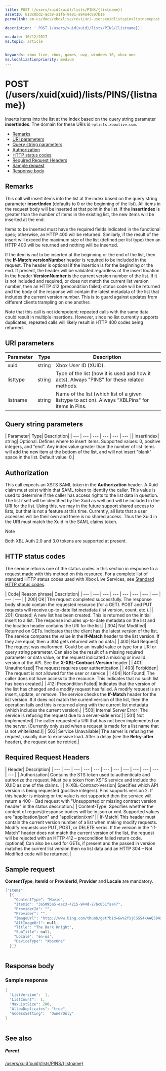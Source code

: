 ```yaml
---
title: POST (/users/xuid(xuid)/lists/PINS/{listname})
assetID: 813c0bd2-aca9-a1f6-9e81-a84a4c897b1e
permalink: en-us/docs/xboxlive/rest/uri-usersxuidlistspinslistnamepost.html

description: ' POST (/users/xuid(xuid)/lists/PINS/{listname})'

ms.date: 10/12/2017
ms.topic: article


keywords: xbox live, xbox, games, uwp, windows 10, xbox one
ms.localizationpriority: medium
---
```



# POST (/users/xuid(xuid)/lists/PINS/{listname})
Inserts items into the list at the index based on the query string parameter **insertIndex**. 
The domain for these URIs is `eplists.xboxlive.com`.
 
  * [Remarks](#ID4EY)
  * [URI parameters](#ID4ETB)
  * [Query string parameters](#ID4E5B)
  * [Authorization](#ID4EZC)
  * [HTTP status codes](#ID4EGD)
  * [Required Request Headers](#ID4EEAAC)
  * [Sample request](#ID4E1BAC)
  * [Response body](#ID4EPCAC)
 
<a id="ID4EY"></a>

 
## Remarks
 
This call will insert items into the list at the index based on the query string parameter **insertIndex** (defaults to 0 or the beginning of the list). All items in the request body will be inserted at that point in the list. If the **insertIndex** is greater than the number of items in the existing list, the new items will be inserted at the end.
 
Items to be inserted must have the required fields indicated in the functional spec; otherwise, an HTTP 400 will be returned. Similarly, if the result of the insert will exceed the maximum size of the list (defined per list type) then an HTTP 400 will be returned and nothing will be inserted.
 
If the item is *not* to be inserted at the beginning or the end of the list, then the **If-Match:versionNumber** header is required to be included in the request. The header is optional if the insertion is for the beginning or the end. If present, the header will be validated regardless of the insert location. In the header **VersionNumber** is the current version number of the list. If it is not included and required, or does not match the current list version number, then an HTTP 412 (precondition failed) status code will be returned and the body of the response will contain the latest metadata of the list that includes the current version number. This is to guard against updates from different clients trampling on one another.
 
Note that this call is not idempotent; repeated calls with the same data could result in multiple insertions. However, since no list currently supports duplicates, repeated calls will likely result in HTTP 400 codes being returned.
  
<a id="ID4ETB"></a>

 
## URI parameters
 
| Parameter| Type| Description| 
| --- | --- | --- | 
| xuid| string| Xbox User ID (XUID).| 
| listtype| string| Type of the list (how it is used and how it acts). Always "PINS" for these related methods.| 
| listname| string| Name of the list (which list of a given listtype to act on). Always "XBLPins" for items in Pins.| 
  
<a id="ID4E5B"></a>

 
## Query string parameters
 
| Parameter| Type| Description| 
| --- | --- | --- | --- | --- | --- | 
| insertIndex| string| Optional. Defines where to insert items. Supported values: 0, positive integers, and "end". Any index value greater than the number of list items will add the new item at the bottom of the list, and will not insert "blank" space in the list. Default value: 0.| 
  
<a id="ID4EZC"></a>

 
## Authorization
 
This call expects an XSTS SAML token in the **Authorization** header. A Xuid claim must exist within that SAML token to identify the caller. This value is used to determine if the caller has access rights to the list data in question. The list itself will be identified by the Xuid as well and will be included in the URI for the list. Using this, we may in the future support shared access to lists, but that is not a feature at this time. Currently, all lists that a user accesses will be their own and there is no shared access. Thus the Xuid in the URI must match the Xuid in the SAML claims token. 

> [!NOTE] 
> Both XBL Auth 2.0 and 3.0 tokens are supported at present. 


  
<a id="ID4EGD"></a>

 
## HTTP status codes
 
The service returns one of the status codes in this section in response to a request made with this method on this resource. For a complete list of standard HTTP status codes used with Xbox Live Services, see [Standard HTTP status codes](../../additional/httpstatuscodes.md).
 
| Code| Reason phrase| Description| 
| --- | --- | --- | --- | --- | --- | --- | --- | --- | --- | 
| 200| OK| The request completed successfully. The response body should contain the requested resource (for a GET). POST and PUT requests will receive up-to-date list metadata (list version, count, etc.).| 
| 201| Created| A new list has been created. This is returned on the initial insert to a list. The response includes up-to-date metadata on the list and the location header contains the URI for the list.| 
| 304| Not Modified| Returned on GETs. Indicates that the client has the latest version of the list. The service compares the value in the <b>If-Match</b> header to the list version. If they are equal, then a 304 gets returned with no data.| 
| 400| Bad Request| The request was malformed. Could be an invalid value or type for a URI or query string parameter. Can also be the result of a missing required parameter or data value, or the request indicated a missing or invalid version of the API. See the <b>X-XBL-Contract-Version</b> header.| 
| 401| Unauthorized| The request requires user authentication.| 
| 403| Forbidden| The request is not allowed for the user or service.| 
| 404| Not Found| The caller does not have access to the resource. This indicates that no such list has been created.| 
| 412| Precondition Failed| Indicates that the version of the list has changed and a modify request has failed. A modify request is an insert, update, or remove. The service checks the <b>If-Match</b> header for the list version. If it does not match the current version of the list, then the operation fails and this is returned along with the current list metadata (which includes the current version).| 
| 500| Internal Server Error| The service is refusing the request due to a server-side error.| 
| 501| Not Implemented| The caller requested a URI that has not been implemented on the server. (Currently only used when a request is made for a list name that is not whitelisted.)| 
| 503| Service Unavailable| The server is refusing the request, usually due to excessive load. After a delay (see the <b>Retry-after</b> header), the request can be retried.| 
  
<a id="ID4EEAAC"></a>

 
## Required Request Headers
 
| Header| Description| 
| --- | --- | --- | --- | --- | --- | --- | --- | --- | --- | --- | --- | 
| Authorization| Contains the STS token used to authenticate and authorize the request. Must be a token from XSTS service and include the XUID as one of the claims. | 
| X-XBL-Contract-Version| Specifies which API version is being requested (positive integers). Pins supports version 2. If this header is missing or the value is not supported then the service will return a 400 – Bad request with "Unsupported or missing contract version header" in the status description.| 
| Content-Type| Specifies whether the content of request/response bodies will be in json or xml. Supported values are "application/json" and "application/xml"| 
| If-Match| This header must contain the current version number of a list when making modify requests. Modify requests use PUT, POST, or DELETE verbs. If the version in the "If-Match" header does not match the current version of the list, the request will be rejected with an HTTP 412 – precondition failed return code. (optional) Can also be used for GETs, if present and the passed in version matches the current list version then no list data and an HTTP 304 – Not Modified code will be returned. | 
  
<a id="ID4E1BAC"></a>

 
## Sample request
 
**ContentType**, **ItemId** or **ProviderId**, **Provider** and **Locale** are mandatory.
 

```cpp
{"Items":
  [{
    "ContentType": "Movie",
    "ItemId": "3a5095a5-eac3-4215-944d-27bc051faa47",
    "ProviderId": "",
    "Provider": "",
    "ImageUrl": "http://www.bing.com/thumb/get?bid=Gw%2fsjCGSS4kAAQ584x800&bn=SANGAM&fbid=7wIR63+Clmj+0A&fbn=CC", 
    "AltImageUrl": null, 
    "Title": "The Dark Knight", 
    "SubTitle": null, 
    "Locale": "en-us",
    "DeviceType": "XboxOne"
  }]}
      
```

  
<a id="ID4EPCAC"></a>

 
## Response body
 
<a id="ID4EVCAC"></a>

 
### Sample response
 

```cpp
{
  "ListVersion":  1,
  "ListCount":  1,
  "MaxListSize": 200,
  "AllowDuplicates": "true",
  "AccessSetting":  "OwnerOnly"
}		 
         
```

   
<a id="ID4E6CAC"></a>

 
## See also
 
<a id="ID4EBDAC"></a>

 
##### Parent 

[/users/xuid(xuid)/lists/PINS/{listname}](uri-usersxuidlistspinslistname.md)

   